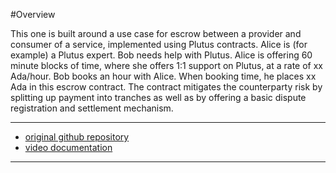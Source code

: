 
#Overview

This one is built around a use case for escrow between a provider and consumer of a service, implemented using Plutus contracts. Alice is (for example) a Plutus expert.
Bob needs help with Plutus. Alice is offering 60 minute blocks of time, where she offers 1:1 support on Plutus, at a rate of xx Ada/hour. Bob books an hour with Alice. 
When booking time, he places xx Ada in this escrow contract. The contract mitigates the counterparty risk by splitting up payment into tranches as well as by offering
a basic dispute registration and settlement mechanism. 

---
- [original github repository](https://github.com/SamJeffrey8/ecrow-contract)
- [video documentation](https://www.youtube.com/watch?v=RoR62b7gAKA)
---
